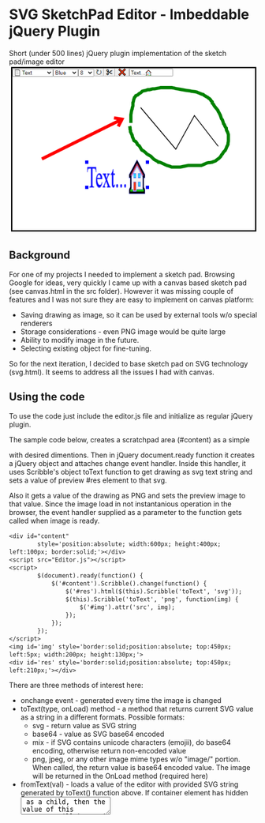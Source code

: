 # SVG SketchPad Editor - Imbeddable jQuery Plugin
Short (under 500 lines) jQuery plugin implementation of the sketch pad/image editor
![](src/ss.png)

## Background
For one of my projects I needed to implement a sketch pad. Browsing Google for ideas, very quickly I came up with a canvas based sketch pad (see canvas.html in the src folder). However it was missing couple of features and I was not sure they are easy to implement on canvas platform:

- Saving drawing as image, so it can be used by external tools w/o special renderers
- Storage considerations - even PNG image would be quite large
- Ability to modify image in the future.
- Selecting existing object for fine-tuning.

So for the next iteration, I decided to base sketch pad on SVG technology (svg.html). It seems to address all the issues I had with canvas.

## Using the code
To use the code just include the editor.js file and initialize as regular jQuery plugin. 

The sample code below, creates a scratchpad area (#content) as a simple <div/> with desired dimentions. Then in jQuery document.ready function it creates a jQuery object and attaches change event handler. Inside this handler, it uses Scribble's object toText function to get drawing as svg text string and sets a value of preview #res element to that svg.

Also it gets a value of the drawing as PNG and sets the preview image to that value. Since the image load in not instantanious operation in the browser, the event handler supplied as a parameter to the function gets called when image is ready.

```
<div id="content" 
        style='position:absolute; width:600px; height:400px; left:100px; border:solid;'></div>
<script src="Editor.js"></script>
<script>
        $(document).ready(function() {
            $('#content').Scribble().change(function() {
                $('#res').html($(this).Scribble('toText', 'svg'));
                $(this).Scribble('toText', 'png', function(img) {
                    $('#img').attr('src', img);
                });
            });
        });    
</script>
<img id='img' style='border:solid;position:absolute; top:450px; left:5px; width:200px; height:130px;'>
<div id='res' style='border:solid;position:absolute; top:450px; left:210px;'></div>
```
There are three methods of interest here:

- onchange event - generated every time the image is changed
- toText(type, onLoad) method - a method that returns current SVG value as a string in a different formats. Possible formats:
  - svg - return value as SVG string
  - base64 - value as SVG base64 encoded
  - mix - if SVG contains unicode characters (emojii), do base64 encoding, otherwise return non-encoded value
  - png, jpeg, or any other image mime types w/o "image/" portion. When called, the return value is base64 encoded value. The image will be returned in the OnLoad method (required here)
- fromText(val) - loads a value of the editor with provided SVG string generated by toText() function above. If container element has hidden <textarea/> as a child, then the value of this textarea will be used as initial value for an editor. If this textarea is not found, the empty hidden one will be created. The text area will be updated with SVG content any time there is a change. This is a trick I use to pass values between the browser and back-end ASP.NET WebForms app.

## Supported tools
- Line - allows for creation of line
- Rectangle - allows for creation of rectangle
- Arrow - allows for creation of arrow
- Pencil - free form drawing. Initial implementaion was to remember all the mousemove points. However that leads to squigly lines and a lot of points. So the final version draws straight line if shift is not pressed. You can press the shift key or pause for half a second to drop an anchor or hold shift while drawing to follow mosemove events.
- Text - allows for text/emojii entry.
- Image - ask for image to insert. Images can also be drag/dropped or pasted on top of drawing area
- Move - switches from object creation to move/resize mode.
- Color - change color of selected/created object
- Width - changes stroke widh of the selected/created object
- Rotation - for simplicity sake I allow only for 90 degreee rotation as a time

## Points of Interest
### Base64 encoding
It some point troubleshooting final product, I encountered and issue with emojii not properly reloadind. It took me a while to realize that my database column is varchar(max) and doesn't store unicode. Since the same database is used for other projects, instead of changing column type, I decided to encode SVG as base 64. Unfortunately the btoa function in the browser has a problem so it took some time to find a solution. You can see it out at https://developer.mozilla.org/en-US/docs/Web/API/btoa.

### SVG Loading/Compatibility
SVG is a whole languadge. I never planned to be able to support all the features defined in SVG specs, just merely to be able to load the documents that I previously created. Please don't try it with just random SVG document - it will most likely not work.
